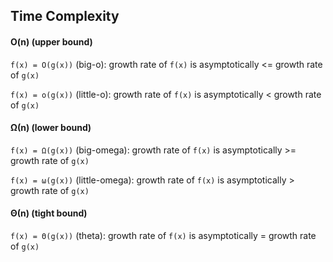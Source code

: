 ## Time Complexity 
#### O(n) (upper bound)

`f(x) = O(g(x))` (big-o): growth rate of `f(x)` is asymptotically <= growth rate of `g(x)`

`f(x) = o(g(x))` (little-o): growth rate of `f(x)` is asymptotically < growth rate of `g(x)`

#### Ω(n) (lower bound)

`f(x) = Ω(g(x))` (big-omega): growth rate of `f(x)` is asymptotically >= growth rate of `g(x)`

`f(x) = ω(g(x))` (little-omega): growth rate of `f(x)` is asymptotically > growth rate of `g(x)`

#### Θ(n) (tight bound) 

`f(x) = Θ(g(x))` (theta): growth rate of `f(x)` is asymptotically = growth rate of `g(x)`

